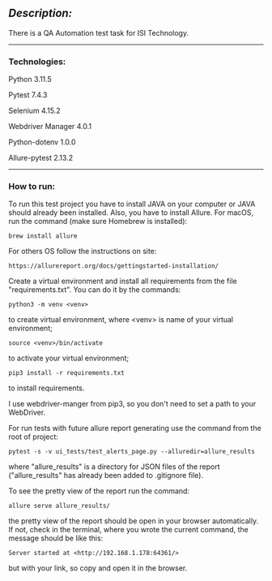 ## *Description:* 
There is a QA Automation test task for ISI Technology.
____
### Technologies: 
Python 3.11.5

Pytest 7.4.3

Selenium 4.15.2

Webdriver Manager 4.0.1

Python-dotenv 1.0.0

Allure-pytest 2.13.2

____
### How to run:

To run this test project you have to install JAVA on your computer or JAVA should already been installed.
Also, you have to install Allure. For macOS, run the command (make sure Homebrew is installed):

```
brew install allure
```
For others OS follow the instructions on site:

```
https://allurereport.org/docs/gettingstarted-installation/
```

Create a virtual environment and install all requirements from the
file "requirements.txt". You can do it by the commands:

```
python3 -m venv <venv>
```
to create virtual environment, where &lt;venv&gt; is name of your virtual environment;

```
source <venv>/bin/activate
```
to activate your virtual environment;

```
pip3 install -r requirements.txt
```
to install requirements.

I use webdriver-manger from pip3, so you don't need to set a path to your WebDriver.

For run tests with future allure report generating use the command from the root of project:

```
pytest -s -v ui_tests/test_alerts_page.py --alluredir=allure_results
```
where "allure_results" is a directory for JSON files of the report ("allure_results" has already been added to .gitignore file).

To see the pretty view of the report run the command:

```
allure serve allure_results/ 
```
the pretty view of the report should be open in your browser automatically. If not, check in the terminal, where you wrote the current command, the message should be like this:

```
Server started at <http://192.168.1.178:64361/>
```
but with your link, so copy and open it in the browser.

